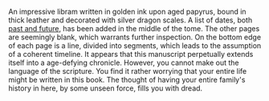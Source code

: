 ---
---

An impressive libram written in golden ink upon aged papyrus, bound in thick leather and decorated with silver dragon scales.
A list of dates, both [past and future](Archive%20of%20Old.md), has been added in the middle of the tome. The other pages are seemingly blank, which warrants further inspection. On the bottom edge of each page is a line, divided into segments, which leads to the assumption of a coherent timeline. 
It appears that this manuscript perpetually extends itself into a age-defying chronicle. 
However, you cannot make out the language of the scripture. You find it rather worrying that your entire life might be written in this book. The thought of having your entire family's history in here, by some unseen force, fills you with dread. 
